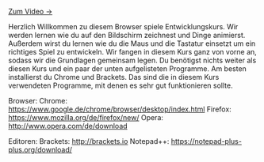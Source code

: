 [Zum Video →](https://www.youtube.com/watch?v=T13udU5rMps)

Herzlich Willkommen zu diesem Browser spiele Entwicklungskurs. Wir werden lernen wie du auf den Bildschirm zeichnest und Dinge animierst. Außerdem wirst du lernen wie du die Maus und die Tastatur einsetzt um ein richtiges Spiel zu entwickeln. Wir fangen in diesem Kurs ganz von vorne an, sodass wir die Grundlagen gemeinsam legen. Du benötigst nichts weiter als diesen Kurs und ein paar der unten aufgelisteten Programme. Am besten installierst du Chrome und Brackets. Das sind die in diesem Kurs verwendeten Programme, mit denen es sehr gut funktionieren sollte.

Browser:
Chrome: https://www.google.de/chrome/browser/desktop/index.html
Firefox: https://www.mozilla.org/de/firefox/new/
Opera: http://www.opera.com/de/download

Editoren:
Brackets: http://brackets.io
Notepad++: https://notepad-plus-plus.org/download/